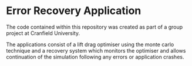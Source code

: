 Error Recovery Application
=====
The code contained within this repository was created as part of a group project at Cranfield University.

The applications consist of a lift drag optimiser using the monte carlo technique and a recovery system which monitors the optimiser and allows continuation of the simulation following any errors or application crashes.